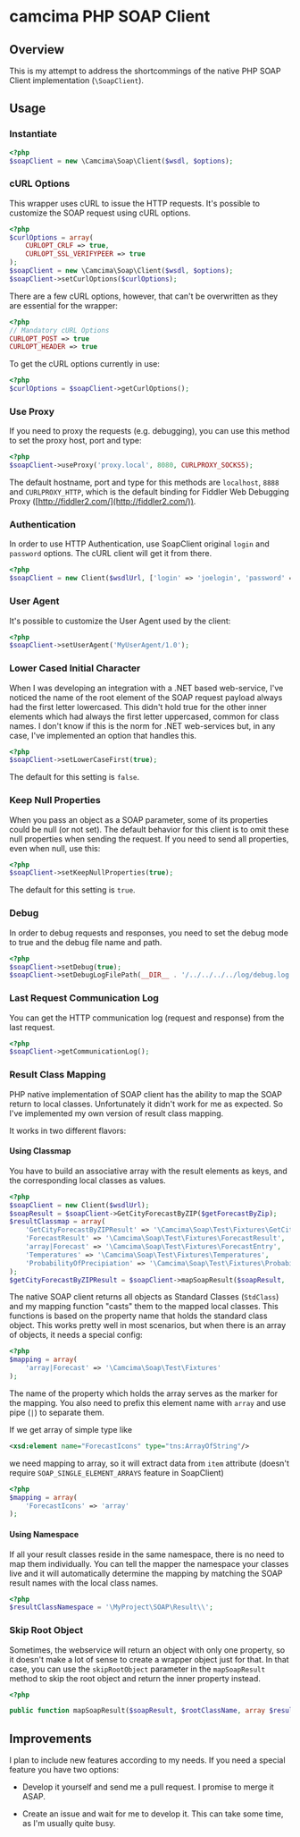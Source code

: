 # camcima PHP SOAP Client #

## Overview ##
This is my attempt to address the shortcommings of the native PHP SOAP Client implementation (`\SoapClient`).

## Usage ##

### Instantiate ###

```php
<?php
$soapClient = new \Camcima\Soap\Client($wsdl, $options);
```

### cURL Options ###

This wrapper uses cURL to issue the HTTP requests. It's possible to customize the SOAP request using cURL options.

```php
<?php
$curlOptions = array(
    CURLOPT_CRLF => true,
    CURLOPT_SSL_VERIFYPEER => true
);
$soapClient = new \Camcima\Soap\Client($wsdl, $options);
$soapClient->setCurlOptions($curlOptions);
```

There are a few cURL options, however, that can't be overwritten as they are essential for the wrapper:

```php
<?php
// Mandatory cURL Options
CURLOPT_POST => true
CURLOPT_HEADER => true
```

To get the cURL options currently in use:

```php
<?php
$curlOptions = $soapClient->getCurlOptions();
```

### Use Proxy ###

If you need to proxy the requests (e.g. debugging), you can use this method to set the proxy host, port and type:

```php
<?php
$soapClient->useProxy('proxy.local', 8080, CURLPROXY_SOCKS5);
```

The default hostname, port and type for this methods are `localhost`, `8888` and `CURLPROXY_HTTP`, which is the default binding for Fiddler Web Debugging Proxy ([http://fiddler2.com/](http://fiddler2.com/)).

### Authentication ###

In order to use HTTP Authentication, use SoapClient original `login` and `password` options. The cURL client will get it from there.
    
```php
<?php
$soapClient = new Client($wsdlUrl, ['login' => 'joelogin', 'password' => 'joepassword']);
```

### User Agent ###

It's possible to customize the User Agent used by the client:

```php
<?php
$soapClient->setUserAgent('MyUserAgent/1.0');
```

### Lower Cased Initial Character ###

When I was developing an integration with a .NET based web-service, I've noticed the name of the root element of the SOAP request payload always had the first letter lowercased. This didn't hold true for the other inner elements which had always the first letter uppercased, common for class names. I don't know if this is the norm for .NET web-services but, in any case, I've implemented an option that handles this.

```php
<?php
$soapClient->setLowerCaseFirst(true);
```

The default for this setting is `false`.

### Keep Null Properties ###

When you pass an object as a SOAP parameter, some of its properties could be null (or not set). The default behavior for this client is to omit these null properties when sending the request. If you need to send all properties, even when null, use this:

```php
<?php
$soapClient->setKeepNullProperties(true);
```

The default for this setting is `true`.

### Debug ###

In order to debug requests and responses, you need to set the debug mode to true and the debug file name and path.

```php
<?php
$soapClient->setDebug(true);
$soapClient->setDebugLogFilePath(__DIR__ . '/../../../../log/debug.log');
```

### Last Request Communication Log ###

You can get the HTTP communication log (request and response) from the last request.

```php
<?php
$soapClient->getCommunicationLog();
```


### Result Class Mapping ###

PHP native implementation of SOAP client has the ability to map the SOAP return to local classes. Unfortunately it didn't work for me as expected. So I've implemented my own version of result class mapping.

It works in two different flavors:

#### Using Classmap ####

You have to build an associative array with the result elements as keys, and the corresponding local classes as values.

```php
<?php
$soapClient = new Client($wsdlUrl);
$soapResult = $soapClient->GetCityForecastByZIP($getForecastByZip);
$resultClassmap = array(
    'GetCityForecastByZIPResult' => '\Camcima\Soap\Test\Fixtures\GetCityForecastByZIPResult',
    'ForecastResult' => '\Camcima\Soap\Test\Fixtures\ForecastResult',
    'array|Forecast' => '\Camcima\Soap\Test\Fixtures\ForecastEntry',
    'Temperatures' => '\Camcima\Soap\Test\Fixtures\Temperatures',
    'ProbabilityOfPrecipiation' => '\Camcima\Soap\Test\Fixtures\ProbabilityOfPrecipiation'
);
$getCityForecastByZIPResult = $soapClient->mapSoapResult($soapResult, 'GetCityForecastByZIPResult', $resultClassmap, true);
```

The native SOAP client returns all objects as Standard Classes (`StdClass`) and my mapping function "casts" them to the mapped local classes. This functions is based on the property name that holds the standard class object. This works pretty well in most scenarios, but when there is an array of objects, it needs a special config:

```php
<?php
$mapping = array(
    'array|Forecast' => '\Camcima\Soap\Test\Fixtures'
);
```

The name of the property which holds the array serves as the marker for the mapping. You also need to prefix this element name with `array` and use pipe (`|`) to separate them.

If we get array of simple type like
```xml
<xsd:element name="ForecastIcons" type="tns:ArrayOfString"/>
```
we need mapping to array, so it will extract data from `item` attribute (doesn't require `SOAP_SINGLE_ELEMENT_ARRAYS` feature in SoapClient)
```php
<?php
$mapping = array(
    'ForecastIcons' => 'array'
);
```

#### Using Namespace ####

If all your result classes reside in the same namespace, there is no need to map them individually. You can tell the mapper the namespace your classes live and it will automatically determine the mapping by matching the SOAP result names with the local class names.

```php
<?php
$resultClassNamespace = '\MyProject\SOAP\Result\\';
```

### Skip Root Object ###

Sometimes, the webservice will return an object with only one property, so it doesn't make a lot of sense to create a wrapper object just for that. In that case, you can use the `skipRootObject` parameter in the `mapSoapResult` method to skip the root object and return the inner property instead.

```php
<?php

public function mapSoapResult($soapResult, $rootClassName, array $resultClassMap = array(), $resultClassNamespace = '', $skipRootObject = false);
```


## Improvements ##

I plan to include new features according to my needs. If you need a special feature you have two options:

- Develop it yourself and send me a pull request. I promise to merge it ASAP.

- Create an issue and wait for me to develop it. This can take some time, as I'm usually quite busy.


